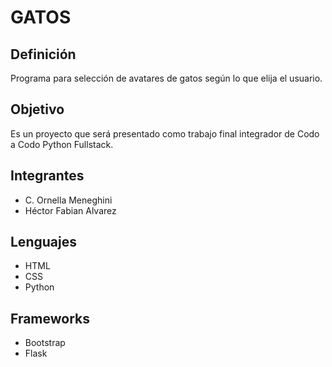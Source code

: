 # GATOS
## Definición
Programa para selección de avatares de gatos según lo que elija el usuario. 
## Objetivo
Es un proyecto que será presentado como trabajo final integrador de Codo a Codo Python Fullstack.
## Integrantes
- C. Ornella Meneghini
- Héctor Fabian Alvarez
## Lenguajes
- HTML
- CSS
- Python
## Frameworks
- Bootstrap
- Flask
